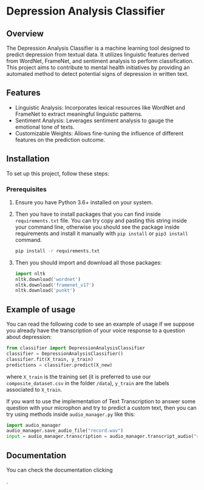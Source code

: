 # Depression Analysis Classifier
## Overview
The Depression Analysis Classifier is a machine learning tool designed to predict depression from textual data. It utilizes linguistic features derived from WordNet, FrameNet, and sentiment analysis to perform classification. This project aims to contribute to mental health initiatives by providing an automated method to detect potential signs of depression in written text.

## Features
- Linguistic Analysis: Incorporates lexical resources like WordNet and FrameNet to extract meaningful linguistic patterns.
- Sentiment Analysis: Leverages sentiment analysis to gauge the emotional tone of texts.
- Customizable Weights: Allows fine-tuning the influence of different features on the prediction outcome.

## Installation
To set up this project, follow these steps:

### Prerequisites
1. Ensure you have Python 3.6+ installed on your system.

2. Then you have to install packages that you can find inside `requirements.txt` file. You can try copy and pasting this string inside your command line, otherwise you should see the package inside requirements and install it manually with `pip install` or `pip3 install `command.

   ```bash
   pip install -r requirements.txt
   ```

3. Then you should import and download all those packages:

   ```python
   import nltk
   nltk.download('wordnet')
   nltk.download('framenet_v17')
   nltk.download('punkt')
   ```

## Example of usage

You can read the following code to see an example of usage if we suppose you already have the transcription of your voice response to a question about depression:

```python
from classifier import DepressionAnalysisClassifier
classifier = DepressionAnalysisClassifier()
classifier.fit(X_train, y_train)
predictions = classifier.predict(X_new)
```

where `X_train` is the training set (it is preferred to use our `composite_dataset.csv` in the folder `/data`), `y_train` are the labels associated to `X_train`.

If you want to use the implementation of Text Transcription to answer some question with your microphon and try to predict a custom text, then you can try using methods inside `audio_manager.py` like this:

```python
import audio_manager
audio_manager.save_audio_file("record.wav")
input = audio_manager.transcription = audio_manager.transcript_audio("record.wav")
```

## Documentation

You can check the documentation clicking 

[here]: build/index.html	"Here"

.

